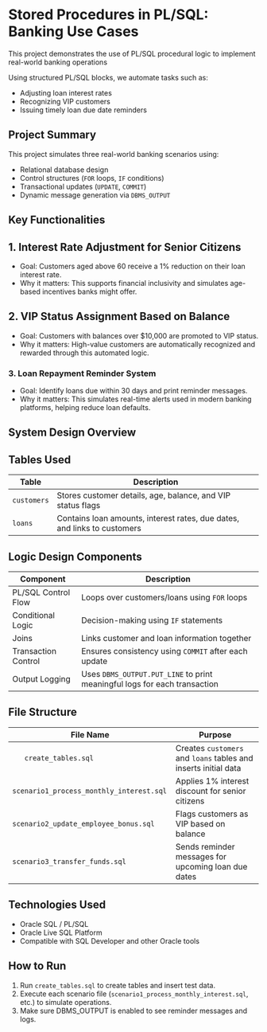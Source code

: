 
 # Stored Procedures in PL/SQL: Banking Use Cases

This project demonstrates the use of PL/SQL procedural logic to implement real-world banking operations

Using structured PL/SQL blocks, we automate tasks such as:

- Adjusting loan interest rates
- Recognizing VIP customers
- Issuing timely loan due date reminders



##  Project Summary

This project simulates three real-world banking scenarios using:

-  Relational database design  
-  Control structures (`FOR` loops, `IF` conditions)  
-  Transactional updates (`UPDATE`, `COMMIT`)  
-  Dynamic message generation via `DBMS_OUTPUT`



##  Key Functionalities

## 1. Interest Rate Adjustment for Senior Citizens

- Goal: Customers aged above 60 receive a 1% reduction on their loan interest rate.
- Why it matters: This supports financial inclusivity and simulates age-based incentives banks might offer.



##  2. VIP Status Assignment Based on Balance

- Goal: Customers with balances over $10,000 are promoted to VIP status.
- Why it matters: High-value customers are automatically recognized and rewarded through this automated logic.



###  3. Loan Repayment Reminder System

- Goal: Identify loans due within 30 days and print reminder messages.
- Why it matters: This simulates real-time alerts used in modern banking platforms, helping reduce loan defaults.



##  System Design Overview

## Tables Used

| Table     | Description                                                                 |
|-----------|-----------------------------------------------------------------------------|
| `customers` | Stores customer details, age, balance, and VIP status flags                |
| `loans`      | Contains loan amounts, interest rates, due dates, and links to customers  |



##  Logic Design Components

| Component           | Description                                                                     |
|---------------------|---------------------------------------------------------------------------------|
| PL/SQL Control Flow | Loops over customers/loans using `FOR` loops                                    |
| Conditional Logic   | Decision-making using `IF` statements                                           |
| Joins               | Links customer and loan information together                                    |
| Transaction Control | Ensures consistency using `COMMIT` after each update                           |
| Output Logging      | Uses `DBMS_OUTPUT.PUT_LINE` to print meaningful logs for each transaction       |



##  File Structure

| File Name                              | Purpose                                                                 |
|----------------------------------------|-------------------------------------------------------------------------|
| `   create_tables.sql`                     | Creates `customers` and `loans` tables and inserts initial data         |
| `scenario1_process_monthly_interest.sql `  | Applies 1% interest discount for senior citizens                        |
| `scenario2_update_employee_bonus.sql`      | Flags customers as VIP based on balance                                 |
| `scenario3_transfer_funds.sql`             | Sends reminder messages for upcoming loan due dates                     |



##   Technologies Used

- Oracle SQL / PL/SQL
- Oracle Live SQL Platform
- Compatible with SQL Developer and other Oracle tools



##   How to Run

1. Run `create_tables.sql` to create tables and insert test data.
2. Execute each scenario file (`scenario1_process_monthly_interest.sql`, etc.) to simulate operations.
3. Make sure DBMS_OUTPUT is enabled to see reminder messages and logs.
